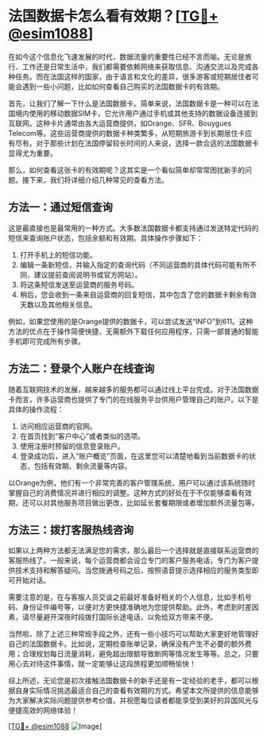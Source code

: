 # 法国数据卡怎么看有效期？[[TG💪+ @esim1088](https://t.me/s/esim1088)]

在如今这个信息化飞速发展的时代，数据流量的重要性已经不言而喻。无论是旅行、工作还是日常生活中，我们都需要依赖网络来获取信息、沟通交流以及完成各种任务。而在法国这样的国家，由于语言和文化的差异，很多游客或短期居住者可能会遇到一些小问题，比如如何查看自己购买的法国数据卡的有效期。

首先，让我们了解一下什么是法国数据卡。简单来说，法国数据卡是一种可以在法国境内使用的移动数据SIM卡，它允许用户通过手机或其他支持的数据设备连接到互联网。这种卡片通常由各大运营商提供，如Orange、SFR、Bouygues Telecom等。这些运营商提供的数据卡种类繁多，从短期旅游卡到长期居住卡应有尽有。对于那些计划在法国停留较长时间的人来说，选择一款合适的法国数据卡显得尤为重要。

那么，如何查看这张卡的有效期呢？这其实是一个看似简单却常常困扰新手的问题。接下来，我们将详细介绍几种常见的查看方法。

## 方法一：通过短信查询

这是最直接也是最常用的一种方式。大多数法国数据卡都支持通过发送特定代码的短信来查询账户状态，包括余额和有效期。具体操作步骤如下：

1. 打开手机上的短信功能。
2. 编辑一条新短信，并输入指定的查询代码（不同运营商的具体代码可能有所不同，建议提前查阅说明书或官方网站）。
3. 将这条短信发送至运营商的服务号码。
4. 稍后，您会收到一条来自运营商的回复短信，其中包含了您的数据卡剩余有效天数以及其他相关信息。

例如，如果您使用的是Orange提供的数据卡，可以尝试发送“INFO”到611。这种方法的优点在于操作简便快捷，无需额外下载任何应用程序，只需一部普通的智能手机即可完成所有步骤。

## 方法二：登录个人账户在线查询

随着互联网技术的发展，越来越多的服务都可以通过线上平台完成。对于法国数据卡而言，许多运营商也提供了专门的在线服务平台供用户管理自己的账户。以下是具体的操作流程：

1. 访问相应运营商的官网。
2. 在首页找到“客户中心”或者类似的选项。
3. 使用注册时预留的信息登录账户。
4. 登录成功后，进入“账户概览”页面，在这里您可以清楚地看到当前数据卡的状态，包括有效期、剩余流量等内容。

以Orange为例，他们有一个非常完善的客户管理系统，用户可以通过该系统随时掌握自己的消费情况并进行相应的调整。这种方式的好处在于不仅能够查看有效期，还可以对其他服务项目做出更改，比如延长套餐期限或者增加额外流量包等。

## 方法三：拨打客服热线咨询

如果以上两种方法都无法满足您的需求，那么最后一个选择就是直接联系运营商的客服热线了。一般来说，每个运营商都会设立专门的客户服务电话，专门为客户提供技术支持和解答疑问。当您拨通号码之后，按照语音提示选择相应的服务类型即可开始对话。

需要注意的是，在与客服人员交谈之前最好准备好相关的个人信息，比如手机号码、身份证件编号等，以便对方更快捷准确地为您提供帮助。此外，考虑到时差因素，请尽量避开深夜时段拨打国际长途电话，以免给双方带来不便。

当然啦，除了上述三种常规手段之外，还有一些小技巧可以帮助大家更好地管理好自己的法国数据卡。比如说，定期检查账单记录，确保没有产生不必要的额外费用；合理规划每日流量消耗，避免超出限额导致断网等情况发生等等。总之，只要用心去对待这件事情，就一定能够让这段旅程更加顺畅愉快！

综上所述，无论您是初次接触法国数据卡的新手还是有一定经验的老手，都可以根据自身实际情况挑选最适合自己的查看有效期的方式。希望本文所提供的信息能够为大家解决实际问题提供参考价值，并祝愿每位读者都能享受到美好的异国风光与便捷高效的网络体验！

[[TG💪+ @esim1088](https://t.me/s/esim1088) ![Image](https://i.postimg.cc/4NQfJmqS/Snipaste-2025-05-13-00-14-12.png)]